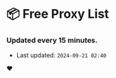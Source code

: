 # :package: Free Proxy List
### Updated every 15 minutes.

- Last updated: `2024-09-21 02:40`

:heart:
